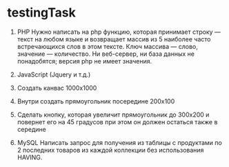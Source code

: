# testingTask
1. PHP
Нужно написать на php функцию, которая принимает строку — текст на любом языке и
возвращает массив из 5 наиболее часто встречающихся слов в этом тексте. Ключ массива — слово,
значение — количество. Ни веб-сервер, ни база данных не понадобятся; версия php не имеет
значения.

2. JavaScript (Jquery и т.д.)
1. Создать канвас 1000x1000
2. Внутри создать прямоугольник посередине 200x100
3. Сделать кнопку, которая увеличит прямоугольник до 300х200 и повернет его на 45
градусов при этом он должен остаться также в середине

3. MySQL
Написать запрос для получения из таблицы с продуктами по 2 последних товаров из
каждой коллекции без использования HAVING.
